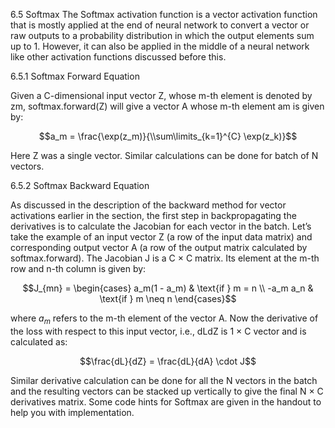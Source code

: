 6.5 Softmax 
The Softmax activation function is a vector activation function that is mostly applied at the end of neural network to convert a vector or raw outputs to a probability distribution in which the output elements sum up to 1. However, it can also be applied in the middle of a neural network like other activation functions discussed before this.

6.5.1 Softmax Forward Equation

Given a C-dimensional input vector Z, whose m-th element is denoted by zm, softmax.forward(Z) will give a vector A whose m-th element am is given by:


$$a_m = \frac{\exp(z_m)}{\\sum\limits_{k=1}^{C} \exp(z_k)}$$

Here Z was a single vector. Similar calculations can be done for batch of N vectors.

6.5.2 Softmax Backward Equation

As discussed in the description of the backward method for vector activations earlier in the section, the first step in backpropagating the derivatives is to calculate the Jacobian for each vector in the batch. Let’s take the example of an input vector Z (a row of the input data matrix) and corresponding output vector A (a row of the output matrix calculated by softmax.forward). The Jacobian J is a C × C matrix. Its element at the m-th row and n-th column is given by:


$$J_{mn} = 
\begin{cases} 
a_m(1 - a_m) & \text{if } m = n \\
-a_m a_n & \text{if } m \neq n 
\end{cases}$$


where $a_m$ refers to the m-th element of the vector A.
Now the derivative of the loss with respect to this input vector, i.e., dLdZ is 1 × C vector and is calculated
as:

$$\frac{dL}{dZ} = \frac{dL}{dA} \cdot J$$

Similar derivative calculation can be done for all the N vectors in the batch and the resulting vectors can
be stacked up vertically to give the final N × C derivatives matrix.
Some code hints for Softmax are given in the handout to help you with implementation.
